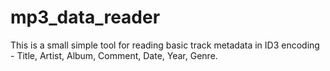 # mp3_data_reader
This is a small simple tool for reading basic track metadata in ID3 encoding - Title, Artist, Album, Comment, Date, Year, Genre.

